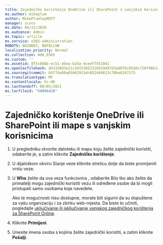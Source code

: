 ```yaml
---
title: Zajedničko korištenje OneDrive ili SharePoint s vanjskim korisnicima
ms.author: mikeplum
author: MikePlumleyMSFT
manager: scotv
ms.date: 04/21/2020
ms.audience: Admin
ms.topic: article
ms.service: o365-administration
ROBOTS: NOINDEX, NOFOLLOW
localization_priority: Normal
ms.collection: Adm_O365
ms.custom: ''
ms.assetid: 8f5c866b-ec51-45ea-b2da-4ce4ff551041
ms.openlocfilehash: d43150d3e11c3d15302231b919497d3a9876c05ddc720f46b1428d1f6f09eeb3
ms.sourcegitcommit: b5f7da89a650d2915dc652449623c78be6247175
ms.translationtype: MT
ms.contentlocale: hr-HR
ms.lasthandoff: 08/05/2021
ms.locfileid: "54094418"
---
```

# <a name="share-a-onedrive-or-sharepoint-file-or-folder-with-external-users"></a>Zajedničko korištenje OneDrive ili SharePoint ili mape s vanjskim korisnicima

1. U pregledniku otvorite datoteku ili mapu koju želite zajednički koristiti, odaberite je, a zatim kliknite **Zajedničko korištenje**.
    
2. U dijaloškom okviru Slanje veze kliknite strelicu dolje da biste promijenili vrstu veze.
    
3. U **Who** želite da ova veza funkcionira ,  odaberite Bilo tko ako želite da primatelji mogu zajednički koristiti vezu ili određene osobe da bi mogli pristupati samo osobama koje navedete.  
    
    Ako te mogućnosti nisu dostupne, morate biti sigurni da su dopuštene za vašu organizaciju i za zbirku web-mjesta. Da biste to učiniti, pogledajte [uključivanje ili isključivanje vanjskog zajedničkog korištenja za SharePoint Online](https://go.microsoft.com/fwlink/?linkid=866426).
    
4. Kliknite **Primijeni**.
    
5. Unesite imena osoba s kojima želite zajednički koristiti, a zatim kliknite **Pošalji**.
    

